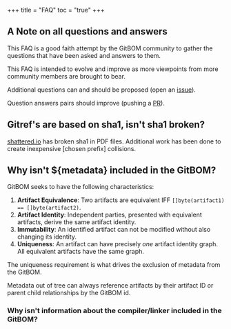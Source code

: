 +++
title = "FAQ"
toc = "true"
+++

## A Note on all questions and answers

This FAQ is a good faith attempt by the GitBOM community to gather the questions that have been asked and answers to them.

This FAQ is intended to evolve and improve as more viewpoints from more community members are brought to bear.

Additional questions can and should be proposed (open an [issue](https://github.com/git-bom/site/issues)). 

Question answers pairs should improve (pushing a [PR](https://github.com/git-bom/site/pulls)).   

## Gitref's are based on sha1, isn't sha1 broken?

[shattered.io](https://shattered.io/) has broken sha1 in PDF files. Additional work has been done to create inexpensive [chosen prefix] collisions.


## Why isn't ${metadata} included in the GitBOM?

GitBOM seeks to have the following characteristics:
1. **Artifact Equivalence**: Two artifacts are equivalent IFF `[]byte(artifact1) == []byte(artifact2)`.
2. **Artifact Identity**: Independent parties, presented with equivalent artifacts, derive the same artifact identity.
3. **Immutability**: An identified artifact can not be modified without also changing its identity.
4. **Uniqueness**: An artifact can have precisely *one* artifact identity graph. All equivalent artifacts have the same graph.

The uniqueness requirement is what drives the exclusion of metadata from the GitBOM.

Metadata out of tree can always reference artifacts by their artifact ID or parent child relationships by the GitBOM id.

### Why isn't information about the compiler/linker included in the GitBOM?